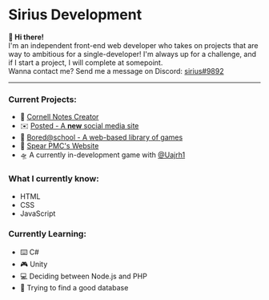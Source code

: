 # Sirius Development

**👋 Hi there!**<br>
I'm an independent front-end web developer who takes on projects that are way to ambitious for a single-developer!
I'm always up for a challenge, and if I start a project, I will complete at somepoint.
<br>
Wanna contact me? Send me a message on Discord: <ins>sirius#9892</ins>
<hr>

### Current Projects:<br>
- 📝 [Cornell Notes Creator](https://github.com/Sirius-Development/cornell-notes-creator)<br>
- ✉️ [Posted - A **new** social media site](https://github.com/Sirius-Development/Posted)<br>
- 🏫 [Bored@school - A web-based library of games](https://github.com/Sirius-Development/bored-at-school)<br>
- 🔫 [Spear PMC's Website](https://spearpmc.netlify.app)<br>
- 🛸 A currently in-development game with [@Uajrh1](https://github.com/Uajrh1)<br>

### What I currently know:<br>
- HTML
- CSS
- JavaScript

### Currently Learning:
- ⌨️ C#
- 🎮 Unity
- 💻 Deciding between Node.js and PHP
- 💽 Trying to find a good database

